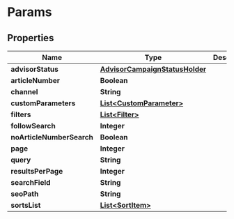 
# Params

## Properties
Name | Type | Description | Notes
------------ | ------------- | ------------- | -------------
**advisorStatus** | [**AdvisorCampaignStatusHolder**](AdvisorCampaignStatusHolder.md) |  |  [optional]
**articleNumber** | **Boolean** |  |  [optional]
**channel** | **String** |  |  [optional]
**customParameters** | [**List&lt;CustomParameter&gt;**](CustomParameter.md) |  |  [optional]
**filters** | [**List&lt;Filter&gt;**](Filter.md) |  |  [optional]
**followSearch** | **Integer** |  |  [optional]
**noArticleNumberSearch** | **Boolean** |  |  [optional]
**page** | **Integer** |  |  [optional]
**query** | **String** |  |  [optional]
**resultsPerPage** | **Integer** |  |  [optional]
**searchField** | **String** |  |  [optional]
**seoPath** | **String** |  |  [optional]
**sortsList** | [**List&lt;SortItem&gt;**](SortItem.md) |  |  [optional]



